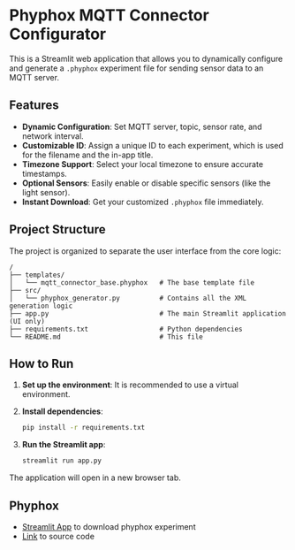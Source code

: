 # Phyphox MQTT Connector Configurator

This is a Streamlit web application that allows you to dynamically configure and generate a `.phyphox` experiment file for sending sensor data to an MQTT server.

## Features

- **Dynamic Configuration**: Set MQTT server, topic, sensor rate, and network interval.
- **Customizable ID**: Assign a unique ID to each experiment, which is used for the filename and the in-app title.
- **Timezone Support**: Select your local timezone to ensure accurate timestamps.
- **Optional Sensors**: Easily enable or disable specific sensors (like the light sensor).
- **Instant Download**: Get your customized `.phyphox` file immediately.

## Project Structure

The project is organized to separate the user interface from the core logic:

```
/
├── templates/
│   └── mqtt_connector_base.phyphox   # The base template file
├── src/
│   └── phyphox_generator.py          # Contains all the XML generation logic
├── app.py                            # The main Streamlit application (UI only)
├── requirements.txt                  # Python dependencies
└── README.md                         # This file
```

## How to Run

1.  **Set up the environment**:
    It is recommended to use a virtual environment.

2.  **Install dependencies**:
    ```bash
    pip install -r requirements.txt
    ```

3.  **Run the Streamlit app**:
    ```bash
    streamlit run app.py
    ```

The application will open in a new browser tab.

## Phyphox

- [Streamlit App](https://phyphox-mqtt-connector.streamlit.app) to download phyphox experiment
- [Link](https://github.com/phyphox) to source code